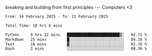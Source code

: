 breaking and building from first principles --- Computers <3

<!--START_SECTION:waka-->

```txt
From: 14 February 2025 - To: 21 February 2025

Total Time: 10 hrs 6 mins

Python     9 hrs 22 mins   ███████████████████████▒░   92.71 %
Markdown   25 mins         █░░░░░░░░░░░░░░░░░░░░░░░░   04.16 %
Text       16 mins         ▓░░░░░░░░░░░░░░░░░░░░░░░░   02.76 %
Bash       2 mins          ░░░░░░░░░░░░░░░░░░░░░░░░░   00.36 %
```

<!--END_SECTION:waka-->
